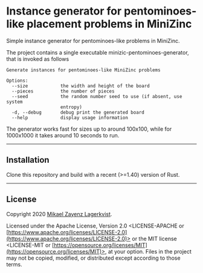 # Instance generator for pentominoes-like placement problems in MiniZinc

Simple instance generator for pentominoes-like problems in MiniZinc.

The project contains a single executable minizic-pentominoes-generator, that is invoked as follows

```
Generate instances for pentominoes-like MiniZinc problems

Options:
  --size            the width and height of the board
  --pieces          the number of pieces
  --seed            the random number seed to use (if absent, use system
                    entropy)
  -d, --debug       debug print the generated board
  --help            display usage information

```

The generator works fast for sizes up to around 100x100, while for 1000x1000 it takes around 10 seconds to run.

---

## Installation

Clone this repository and build with a recent (>=1.40) version of Rust.


---

## License

Copyright 2020 <a href="https://zayenz.se" target="_blank">Mikael Zayenz Lagerkvist</a>.

Licensed under the Apache License, Version 2.0 <LICENSE-APACHE or
[https://www.apache.org/licenses/LICENSE-2.0](https://www.apache.org/licenses/LICENSE-2.0)>
or the MIT license <LICENSE-MIT or
[https://opensource.org/licenses/MIT](https://opensource.org/licenses/MIT)>,
at your option. Files in the project may not be copied, modified, or
distributed except according to those terms.

